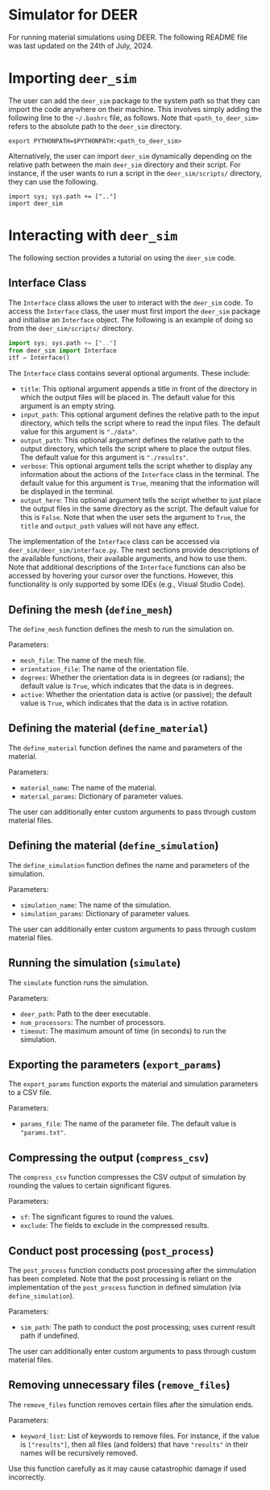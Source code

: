 # Simulator for DEER

For running material simulations using DEER. The following README file was last updated on the 24th of July, 2024.

# Importing `deer_sim`

The user can add the `deer_sim` package to the system path so that they can import the code anywhere on their machine. This involves simply adding the following line to the `~/.bashrc` file, as follows. Note that `<path_to_deer_sim>` refers to the absolute path to the `deer_sim` directory.
```
export PYTHONPATH=$PYTHONPATH:<path_to_deer_sim>
```

Alternatively, the user can import `deer_sim` dynamically depending on the relative path between the main `deer_sim` directory and their script. For instance, if the user wants to run a script in the `deer_sim/scripts/` directory, they can use the following.
```
import sys; sys.path += [".."]
import deer_sim
```

# Interacting with `deer_sim`

The following section provides a tutorial on using the `deer_sim` code.

## Interface Class

The `Interface` class allows the user to interact with the `deer_sim` code. To access the `Interface` class, the user must first import the `deer_sim` package and initialise an `Interface` object. The following is an example of doing so from the `deer_sim/scripts/` directory.
```py
import sys; sys.path += [".."]
from deer_sim import Interface
itf = Interface()
```

The `Interface` class contains several optional arguments. These include:
* `title`: This optional argument appends a title in front of the directory in which the output files will be placed in. The default value for this argument is an empty string.
* `input_path`: This optional argument defines the relative path to the input directory, which tells the script where to read the input files. The default value for this argument is `"./data"`.
* `output_path`: This optional argument defines the relative path to the output directory, which tells the script where to place the output files. The default value for this argument is `"./results"`.
* `verbose`: This optional argument tells the script whether to display any information about the actions of the `Interface` class in the terminal. The default value for this argument is `True`, meaning that the information will be displayed in the terminal.
* `output_here`: This optional argument tells the script whether to just place the output files in the same directory as the script. The default value for this is `False`. Note that when the user sets the argument to `True`, the `title` and `output_path` values will not have any effect.

The implementation of the `Interface` class can be accessed via `deer_sim/deer_sim/interface.py`. The next sections provide descriptions of the available functions, their available arguments, and how to use them. Note that additional descriptions of the `Interface` functions can also be accessed by hovering your cursor over the functions. However, this functionality is only supported by some IDEs (e.g., Visual Studio Code).

## Defining the mesh (`define_mesh`)

The `define_mesh` function defines the mesh to run the simulation on.

Parameters:
* `mesh_file`:        The name of the mesh file.
* `orientation_file`: The name of the orientation file.
* `degrees`:          Whether the orientation data is in degrees (or radians); the default value is `True`, which indicates that the data is in degrees.
* `active`:           Whether the orientation data is active (or passive); the default value is `True`, which indicates that the data is in active rotation.

## Defining the material (`define_material`)

The `define_material` function defines the name and parameters of the material.

Parameters:
* `material_name`:   The name of the material.
* `material_params`: Dictionary of parameter values.

The user can additionally enter custom arguments to pass through custom material files.

## Defining the material (`define_simulation`)

The `define_simulation` function defines the name and parameters of the simulation.

Parameters:
* `simulation_name`:   The name of the simulation.
* `simulation_params`: Dictionary of parameter values.

The user can additionally enter custom arguments to pass through custom material files.

## Running the simulation (`simulate`)

The `simulate` function runs the simulation.

Parameters:
* `deer_path`:      Path to the deer executable.
* `num_processors`: The number of processors.
* `timeout`:        The maximum amount of time (in seconds) to run the simulation.

## Exporting the parameters (`export_params`)

The `export_params` function exports the material and simulation parameters to a CSV file.

Parameters:
* `params_file`: The name of the parameter file. The default value is `"params.txt"`.

## Compressing the output (`compress_csv`)

The `compress_csv` function compresses the CSV output of simulation by rounding the values to certain significant figures.

Parameters:
* `sf`:      The significant figures to round the values.
* `exclude`: The fields to exclude in the compressed results.

## Conduct post processing (`post_process`)

The `post_process` function conducts post processing after the simmulation has been completed. Note that the post processing is reliant on the implementation of the `post_process` function in defined simulation (via `define_simulation`).

Parameters:
* `sim_path`: The path to conduct the post processing; uses current result path if undefined.

The user can additionally enter custom arguments to pass through custom material files.

## Removing unnecessary files (`remove_files`)

The `remove_files` function removes certain files after the simulation ends.

Parameters:
* `keyword_list`: List of keywords to remove files. For instance, if the value is `["results"]`, then all files (and folders) that have `"results"` in their names will be recursively removed.

Use this function carefully as it may cause catastrophic damage if used incorrectly.

